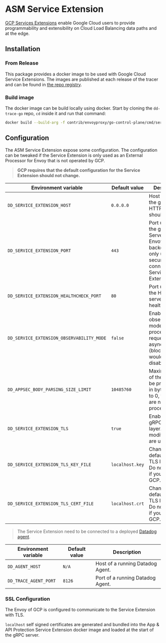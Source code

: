 # ASM Service Extension

[GCP Services Extensions](https://cloud.google.com/service-extensions/docs/overview) enable Google Cloud users to provide programmability and extensibility on Cloud Load Balancing data paths and at the edge.

## Installation

### From Release

This package provides a docker image to be used with Google Cloud Service Extensions.
The images are published at each release of the tracer and can be found in [the repo registry](https://github.com/DataDog/dd-trace-go/pkgs/container/dd-trace-go%2Fservice-extensions-callout).

### Build image

The docker image can be build locally using docker. Start by cloning the `dd-trace-go` repo, `cd` inside it and run that command:
```sh
docker build --build-arg -f contrib/envoyproxy/go-control-plane/cmd/serviceextensions/Dockerfile -t datadog/dd-trace-go/service-extensions-callout:local .
```

## Configuration

The ASM Service Extension expose some configuration. The configuration can be tweaked if the Service Extension is only used as an External Processor for Envoy that is not operated by GCP.

>**GCP requires that the default configuration for the Service Extension should not change.**

| Environment variable                      | Default value   | Description                                                                                                   |
|-------------------------------------------|-----------------|---------------------------------------------------------------------------------------------------------------|
| `DD_SERVICE_EXTENSION_HOST`               | `0.0.0.0`       | Host on where the gRPC and HTTP server should listen to.                                                      |
| `DD_SERVICE_EXTENSION_PORT`               | `443`           | Port used by the gRPC Server.<br>Envoy Google backend’s is only using secure connection to Service Extension. |
| `DD_SERVICE_EXTENSION_HEALTHCHECK_PORT`   | `80`            | Port used for the HTTP server for the health check.                                                           |
| `DD_SERVICE_EXTENSION_OBSERVABILITY_MODE` | `false`         | Enable observability mode. This will process a request asynchronously (blocking would be disabled).           |
| `DD_APPSEC_BODY_PARSING_SIZE_LIMIT`       | `10485760`      | Maximum size of the bodies to be processed in bytes. If set to 0, the bodies are not processed.               |
| `DD_SERVICE_EXTENSION_TLS`                | `true`          | Enable the gRPC TLS layer. Do not modify if you are using GCP.                                                |
| `DD_SERVICE_EXTENSION_TLS_KEY_FILE`       | `localhost.key` | Change the default gRPC TLS layer key. Do not modify if you are using GCP.                                    |
| `DD_SERVICE_EXTENSION_TLS_CERT_FILE`      | `localhost.crt` | Change the default gRPC TLS layer cert. Do not modify if you are using GCP.                                   |

> The Service Extension need to be connected to a deployed [Datadog agent](https://docs.datadoghq.com/agent).

| Environment variable  | Default value | Description                      |
|-----------------------|---------------|----------------------------------|
| `DD_AGENT_HOST`       | `N/A`         | Host of a running Datadog Agent. |
| `DD_TRACE_AGENT_PORT` | `8126`        | Port of a running Datadog Agent. |

### SSL Configuration

The Envoy of GCP is configured to communicate to the Service Extension with TLS.

`localhost` self signed certificates are generated and bundled into the App & API Protection Service Extension docker image and loaded at the start of the gRPC server.
